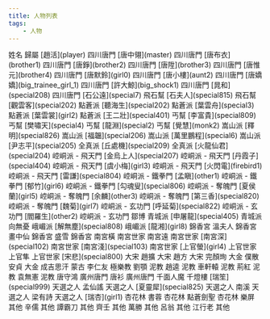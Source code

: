 ```yaml
---
title: 人物列表
tags:
    - 人物
---
```


<BTable searchMode="or"
  :tags="[
    { text: '四川唐門'},
    { text: '飛石幫' },
    { text: '點蒼派' },
    { text: '丐幫'},
    { text: '嵩山派' },
    { text: '全真派' },
    { text: '崆峒派' },
    { text: '飛天門' },
    { text: '鐵拳門' },
    { text: '奪魄門' },
    { text: '玄功門' },
    { text: '青城派' },
    { text: '峨嵋派' },
    { text: '錦香宮' },
    { text: '南宮世家' },
    { text: '上官世家' },
    { text: '大宋' },
    { text: '大金' },
    { text: '蒙古' },
    { text: '極樂教' },
    { text: '泥教' },
    { text: '廣州唐門' },
    { text: '千燈樓' },
    { text: '天選之人' },
    { text: '杏花林' },
    { text: '其他' }
  ]">

<tr>
<td>姓名</td>
<td>歸屬</td>
</tr>
<tr>
<td>[趙活](player)</td>
<td>四川唐門</td>
</tr>
<tr>
<td>[唐中翎](master)</td>
<td>四川唐門</td>
</tr>
<tr>
<td>[唐布衣](brother1)</td>
<td>四川唐門</td>
</tr>
<tr>
<td>[唐錚](brother2)</td>
<td>四川唐門</td>
</tr>
<tr>
<td>[唐陞](brother3)</td>
<td>四川唐門</td>
</tr>
<tr>
<td>[唐惟元](brother4)</td>
<td>四川唐門</td>
</tr>
<tr>
<td>[唐默鈴](girl0)</td>
<td>四川唐門</td>
</tr>
<tr>
<td>[唐小樓](aunt2)</td>
<td>四川唐門</td>
</tr>
<tr>
<td>[唐嬌嬌](big_trainee_girl_1)</td>
<td>四川唐門</td>
</tr>
<tr>
<td>[許大鯨](big_shock1)</td>
<td>四川唐門</td>
</tr>
<tr>
<td>[晁和](special208)</td>
<td>四川唐門</td>
</tr>
<tr>
<td>[石公遠](special7)</td>
<td>飛石幫</td>
</tr>
<tr>
<td>[石夫人](special815)</td>
<td>飛石幫</td>
</tr>
<tr>
<td>[觀雲客](special202)</td>
<td>點蒼派</td>
</tr>
<tr>
<td>[聽海生](special202)</td>
<td>點蒼派</td>
</tr>
<tr>
<td>[葉雲舟](special3)</td>
<td>點蒼派</td>
</tr>
<tr>
<td>[葉雲裳](girl2)</td>
<td>點蒼派</td>
</tr>
<tr>
<td>[王二壯](special401)</td>
<td>丐幫</td>
</tr>
<tr>
<td>[李富貴](special809)</td>
<td>丐幫</td>
</tr>
<tr>
<td>[樊嘯天](special4)</td>
<td>丐幫</td>
</tr>
<tr>
<td>[龍淵](special2)</td>
<td>丐幫</td>
</tr>
<tr>
<td>[覺慧](monk2)</td>
<td>嵩山派</td>
</tr>
<tr>
<td>[釋明](special826)</td>
<td>嵩山派</td>
</tr>
<tr>
<td>[福韞](special206)</td>
<td>嵩山派</td>
</tr>
<tr>
<td>[萬里鵬程](special6)</td>
<td>嵩山派</td>
</tr>
<tr>
<td>[尹志平](special205)</td>
<td>全真派</td>
</tr>
<tr>
<td>[丘處機](special209)</td>
<td>全真派</td>
</tr>
<tr>
<td>[火龍仙君](special204)</td>
<td>崆峒派 - 飛天門</td>
</tr>
<tr>
<td>[金烏上人](special207)</td>
<td>崆峒派 - 飛天門</td>
</tr>
<tr>
<td>[丹霞子](special404)</td>
<td>崆峒派 - 飛天門</td>
</tr>
<tr>
<td>[虞小梅](girl3)</td>
<td>崆峒派 - 飛天門</td>
</tr>
<tr>
<td>[火閃電](firebird1)</td>
<td>崆峒派 - 飛天門</td>
</tr>
<tr>
<td>[雷謙](special804)</td>
<td>崆峒派 - 鐵拳門</td>
</tr>
<tr>
<td>[孟瞋](other1)</td>
<td>崆峒派 - 鐵拳門</td>
</tr>
<tr>
<td>[郁竹](girl6)</td>
<td>崆峒派 - 鐵拳門</td>
</tr>
<tr>
<td>[勾魂叟](special806)</td>
<td>崆峒派 - 奪魄門</td>
</tr>
<tr>
<td>[夏侯蘭](girl5)</td>
<td>崆峒派 - 奪魄門</td>
</tr>
<tr>
<td>[余麟](other3)</td>
<td>崆峒派 - 奪魄門</td>
</tr>
<tr>
<td>[第三香](special820)</td>
<td>崆峒派 - 奪魄門</td>
</tr>
<tr>
<td>[魏菊](girl7)</td>
<td>崆峒派 - 玄功門</td>
</tr>
<tr>
<td>[呼延菊](special822)</td>
<td>崆峒派 - 玄功門</td>
</tr>
<tr>
<td>[閻羅生](other2)</td>
<td>崆峒派 - 玄功門</td>
</tr>
<tr>
<td>鄒博</td>
<td>青城派</td>
</tr>
<tr>
<td>[申屠龍](special405)</td>
<td>青城派</td>
</tr>
<tr>
<td>向無憂</td>
<td>峨嵋派</td>
</tr>
<tr>
<td>[解無塵](special808)</td>
<td>峨嵋派</td>
</tr>
<tr>
<td>[龍湘](girl8)</td>
<td>錦香宮</td>
</tr>
<tr>
<td>溫夫人</td>
<td>錦香宮</td>
</tr>
<tr>
<td>畫中仙</td>
<td>錦香宮</td>
</tr>
<tr>
<td>盛雪</td>
<td>錦香宮</td>
</tr>
<tr>
<td>南宮橫</td>
<td>南宮世家</td>
</tr>
<tr>
<td>南宮遠</td>
<td>南宮世家</td>
</tr>
<tr>
<td>[南宮深](special102)</td>
<td>南宮世家</td>
</tr>
<tr>
<td>[南宮淺](special103)</td>
<td>南宮世家</td>
</tr>
<tr>
<td>[上官螢](girl4)</td>
<td>上官世家</td>
</tr>
<tr>
<td>上官隼</td>
<td>上官世家</td>
</tr>
<tr>
<td>[宋悲](special800)</td>
<td>大宋</td>
</tr>
<tr>
<td>趙擴</td>
<td>大宋</td>
</tr>
<tr>
<td>趙方</td>
<td>大宋</td>
</tr>
<tr>
<td>完顏珣</td>
<td>大金</td>
</tr>
<tr>
<td>僕散安貞</td>
<td>大金</td>
</tr>
<tr>
<td>成吉思汗</td>
<td>蒙古</td>
</tr>
<tr>
<td>李仁友</td>
<td>極樂教</td>
</tr>
<tr>
<td>劉顎</td>
<td>泥教</td>
</tr>
<tr>
<td>趙逵</td>
<td>泥教</td>
</tr>
<tr>
<td>車軒轅</td>
<td>泥教</td>
</tr>
<tr>
<td>荊紅</td>
<td>泥教</td>
</tr>
<tr>
<td>袁無憲</td>
<td>泥教</td>
</tr>
<tr>
<td>唐守鴻</td>
<td>廣州唐門</td>
</tr>
<tr>
<td>唐衫</td>
<td>廣州唐門</td>
</tr>
<tr>
<td>千面人魔</td>
<td>千燈樓</td>
</tr>
<tr>
<td>[瑞笙](special999)</td>
<td>天選之人</td>
</tr>
<tr>
<td>孟仙謠</td>
<td>天選之人</td>
</tr>
<tr>
<td>[夏靈犀](special825)</td>
<td>天選之人</td>
</tr>
<tr>
<td>南溪</td>
<td>天選之人</td>
</tr>
<tr>
<td>梁有詩</td>
<td>天選之人</td>
</tr>
<tr>
<td>[瑞杏](girl1)</td>
<td>杏花林</td>
</tr>
<tr>
<td>書蓉</td>
<td>杏花林</td>
</tr>
<tr>
<td>點蒼劍聖</td>
<td>杏花林</td>
</tr>
<tr>
<td>樂屏</td>
<td>其他</td>
</tr>
<tr>
<td>辛儒</td>
<td>其他</td>
</tr>
<tr>
<td>譚霸刀</td>
<td>其他</td>
</tr>
<tr>
<td>齊壬</td>
<td>其他</td>
</tr>
<tr>
<td>萬勝</td>
<td>其他</td>
</tr>
<tr>
<td>呂翁</td>
<td>其他</td>
</tr>
<tr>
<td>江行老</td>
<td>其他</td>
</tr>
</BTable>

